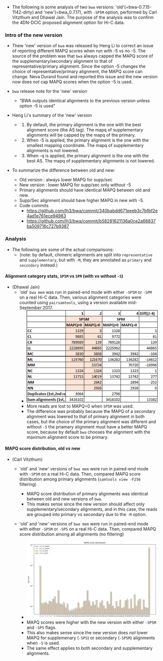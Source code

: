 * The following is some analysis of two `bwa` versions: 'old'(=bwa-0.7.15-1142-dirty) and 'new'(=bwa_0.7.17), with `-SP5M` option, performed by Carl Vitzthum and Dhawal Jain. The purpose of the analysis was to confirm the 4DN-DCIC proposed alignment option for Hi-C data.

### Intro of the new version
* Thew 'new' version of `bwa` was released by Heng Li to correct an issue of reporting different MAPQ scores when run with -5 vs no -5. The source of the problem was that `bwa` always capped the MAPQ score of the supplementary/secondary alignment to that of representative/primary alignment. Since the option -5 changes the choice of representative/primary alignment, the MAPQ score can change. Neva Durand found and reported this issue and the new version now does *not* cap MAPQ scores when the option -5 is used.

* `bwa` release note for the 'new' version
  * "BWA outputs identical alignments to the previous version unless option -5 is used"

* Heng Li's summary of the 'new' version
  * 1) By default, the primary alignment is the one with the best alignment score (the AS tag). The mapq of supplementary alignments will be capped by the mapq of the primary.
  * 2) When -5 is applied, the primary alignment is the one with the smallest mapping coordinate. The mapq of supplementary alignments is not lowered.
  * 3) When -q is applied, the primary alignment is the one with the best AS. The mapq of supplementary alignments is not lowered.

* To summarize the difference between old and new:
  * Old version : always lower MAPQ for supp/sec
  * New version : lower MAPQ for supp/sec only without -5
  * Primary alignments should have identical MAPQ between old and new.
  * Supp/Sec alignment should have higher MAPQ in new with -5.
  * Code commits
    * https://github.com/lh3/bwa/commit/340babdd671eeeb3c7bfbf2e4ad1e761ece94983 
    * https://github.com/lh3/bwa/commit/b58281621136a0ce2a66837ba509716c727b9387


### Analysis

* The following are some of the actual comparisons:
  * (note: by default, chimeric ailgnments are split into `representative` and `supplementary`, but with `-M`, they are annotated as `primary` and `secondary` instead.)


#### Alignment category stats, `SP5M` vs `SPM` (with vs without `-5`)
* (Dhawal Jain)
  * 'old' `bwa mem` was run in paired-end mode with either `-SP5M` or `-SPM` on a real Hi-C data. Then, various alignment categories were counted using `pairsamtools`, using a version available mid-September 2017.
    * ![](images/alignment_category_bwa_mem_SP5M_vs_SPM.png)
    * More reads are lost to MAPQ=0 when `SP5M` was used.
    * The difference was probably because the MAPQ of a secondary alignment was lowered to that of primary alignment in both cases, but the choice of the primary alignment was different and without `-5` the priamary alignment must have a better MAPQ score, because by default `bwa` chooses the alignment with the maximum alignment score to be primary.


#### MAPQ score distribution, old vs new
* (Carl Vitzthum)
  * 'old' and 'new' versions of `bwa mem` were run in paired-end mode with `-SP5M` on a real Hi-C data. Then, compared MAPQ score distribution among primary alignments (`samtools view -F256` filtering)
    * MAPQ score distribution of primary alignments was identical between old and new versions of `bwa`.
    * This makes sense since the new version should affect only supplementary/secondary alignments, and in this case, the reads are grouped into primary vs secondary due to the `-M` option.

  * 'old' and 'new' versions of `bwa mem` were run in paired-end mode with either `-SP5M` or `-SP5` on a real Hi-C data. Then, compared MAPQ score distribution among all alignments (no filtering)
    * ![](images/MAPQ_score_dist_primary_only_old_vs_new.png)
    * MAPQ scores were higher with the new version with either `-SP5M` and `-SP5` flags.
    * This also makes sense since the new version does *not* lower MAPQ for supplemenary (`-SP5`) or secondary (`-SP5M`) alignments when `-5` is used.
    * The same effect applies to both secondary and supplementary alignments.

    
